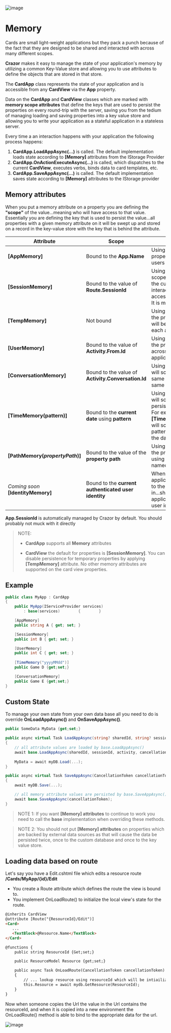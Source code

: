 

![image](https://user-images.githubusercontent.com/17789481/197238565-e3f895d0-6def-4d41-aba2-721d5432b1ef.png)


# Memory 
Cards are small light-weight applications but they pack a punch because of the fact that they are designed to be shared and interacted with across many different scopes.

**Crazor** makes it easy to manage the state of your application's memory by utilizing a common Key-Value store and allowing you to use attributes to define the objects that are stored in that store.

The **CardApp** class represents the state of your application and is accessible from any **CardView** via the **App** property.

Data on the **CardApp** and **CardView** classes which are marked with **memory scope attributes** that define the keys that are used to persist the properties on every round-trip with the server, saving you from the tedium of managing loading and saving properties into a key value store and allowing you to write your application as a stateful application in a stateless server.

Every time a an interaction happens with your application the following process happens:

1. **CardApp.LoadAppAsync(...)** is called.  The default implementation loads state according to **[Memory]** attributes from the IStorage Provider 
2. **CardApp.OnActionExecuteAsync(...)** is called, which dispatches to the current **CardView**, executes verbs, binds data to card templates, etc.
3. **CardApp.SaveAppAsync(...)** is called. The default implementation saves state according to **[Memory]** attributes to the IStorage provider

## Memory attributes

When you put a memory attribute on a property you are defining the **"scope"** of the value...meaning who will have access to that value. Essentially you are defining the key that is used to persist the value...all properties with a given memory attribute on it will be swept up and stored on a record in the key-value store with the key that is behind the attribute.

| Attribute                          | Scope                                                | Description                                                  |
| ---------------------------------- | ---------------------------------------------------- | ------------------------------------------------------------ |
| **[AppMemory]**                    | Bound to the **App.Name**                            | Using **[AppName]** scopes the property to be shared for all users interacting with the app. |
| **[SessionMemory]**                | Bound to the value of **Route.SessionId**            | Using **[SessionMemory]** scopes the property to be for the current window the user is interacting with, which is accessible on **Route.SessionId**. It is managed directly by Crazor. |
| **[TempMemory]**                   | Not bound                                            | Using **[TempMemory]** makes the property not persist at all, it will be reset to default value on each action. |
| **[UserMemory]**                   | Bound to the value of **Activity.From.Id**           | Using **[UserMemory]** will scope the property to be the same across all conversations for that application (aka teams) |
| **[ConversationMemory]**           | Bound to the value of **Activity.Conversation.Id**   | Using **[ConversationMemory]** will scope the property to be the same for everyone who is in the same conversation. |
| **[TimeMemory(pattern)]**          | Bound to the **current date** using **pattern**      | Using **[TimedMemory(pattern)]** will scope the property to be persisted given the current time.  For example **[TimedMemory("yyyyMMdd")]** will scope the property to the pattern 20221108, effectively the day as a key. |
| **[PathMemory(*propertyPath*)]**   | Bound to the value of the **property path**          | Using **[PathMemory]** will scope the property to be persisted using the value of another named property. |
| *Coming soon* **[IdentityMemory]** | Bound to the **current authenticated user identity** | When using an authorized SSO application this will be scoped to the user who is logged in...shared across all applications that have the same user identity. |

**App.SessionId** is automatically managed by Crazor by default. You should probably not muck with it directly

> NOTE: 
>
> * **CardApp** supports all **Memory** attributes
>
> * **CardView** the default for properties is **[SessionMemory]**.  You can disable persistence for temporary properties by applying **[TempMemory]** attribute. No other memory attributes are supported on the card view properties.



## Example

```C#
public class MyApp : CardApp
{
    public MyApp(IServiceProvider services)
        : base(services)        {        }

    [AppMemory]
    public string A { get; set; }

    [SessionMemory]
    public int B { get; set; }

    [UserMemory]
    public int C { get; set; }
    
    [TimeMemory("yyyyMMdd")]
    public Game D {get;set;}

    [ConversationMemory]
    public Game E {get;set;}
}
```

## Custom State

To manage your own state from your own data base all you need to do is override **OnLoadAppAsync()** and **OnSaveAppAsync()**.  

```C#
public SomeData MyData {get;set;}

public async virtual Task LoadAppAsync(string? sharedId, string? sessionId, Activity activity, CancellationToken cancellationToken)
{
    // all attribute values are loaded by base.LoadAppAsync()
    await base.LoadAppAsync(sharedId, sessionId, activity, cancellationToken);
 
    MyData = await myDB.Load(...);
}

public async virtual Task SaveAppAsync(CancellationToken cancellationToken)
{
    await myDB.Save(...);

    // all memory attribute values are persisted by base.SaveAppAsync()
    await base.SaveAppAsync(cancellationToken);
}
```

>  NOTE 1: If you want **[Memory] attributes** to continue to work you need to call the **base** implementation when overriding these methods.

>  NOTE 2: You should not put **[Memory] attributes** on properties which are backed by external data sources as that will cause the data be persisted twice, once to the custom database and once to the key value store.

## Loading data based on route

Let's say you have a Edit.cshtml file which edits a resource route **/Cards/MyApp/{id}/Edit**

* You create a Route attribute which defines the route the view is bound to. 
* You implement OnLoadRoute() to initialize the local view's state for the route.

```html
@inherits CardView
@attribute [Route("{ResourceId}/Edit")]
<Card>
   ...
   <TextBlock>@Resource.Name</TextBlock>
</Card>

@functions {
	public string ResourceId {Get;set;}

    public ResourceModel Resource {get;set;}

	public async Task OnLoadRoute(CancellationToken cancellationToken)
	{
		// ... lookup resource using resourceId which will be intiailized from the data in the url/route ...
		this.Resource = await mydb.GetResource(ResourceId);
	}
}
```

Now when someone copies the Url the value in the Url contains the resourceId, and when it is copied into a new environment the OnLoadRoute() method is able to bind to the appropriate data for the url.



![image](https://user-images.githubusercontent.com/17789481/197365048-6a74c3d5-85cd-4c04-a07a-eef2a46e0ddf.png)
